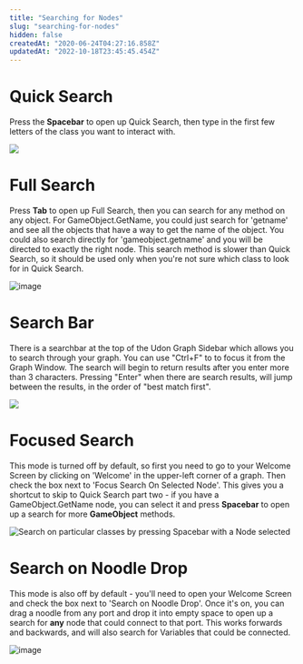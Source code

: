 ```yaml
---
title: "Searching for Nodes"
slug: "searching-for-nodes"
hidden: false
createdAt: "2020-06-24T04:27:16.858Z"
updatedAt: "2022-10-18T23:45:45.454Z"
---
```

# Quick Search

Press the **Spacebar** to open up Quick Search, then type in the first few letters of the class you want to interact with.

![](/img/worlds/searching-for-nodes-b2c9ea7-gameobject-search.png)

# Full Search

Press **Tab** to open up Full Search, then you can search for any method on any object. For GameObject.GetName, you could just search for 'getname' and see all the objects that have a way to get the name of the object. You could also search directly for 'gameobject.getname' and you will be directed to exactly the right node. This search method is slower than Quick Search, so it should be used only when you're not sure which class to look for in Quick Search.

![image](/img/worlds/searching-for-nodes-0f8fb2b-fullsearch.png)
# Search Bar

There is a searchbar at the top of the Udon Graph Sidebar which allows you to search through your graph. 
You can use "Ctrl+F" to to focus it from the Graph Window.
The search will begin to return results after you enter more than 3 characters.
Pressing "Enter" when there are search results, will jump between the results, in the order of "best match first".

![](/img/worlds/searching-for-nodes-4647159-search.png)

# Focused Search

This mode is turned off by default, so first you need to go to your Welcome Screen by clicking on 'Welcome' in the upper-left corner of a graph. Then check the box next to 'Focus Search On Selected Node'. This gives you a shortcut to skip to Quick Search part two - if you have a GameObject.GetName node, you can select it and press **Spacebar** to open up a search for more **GameObject** methods.

![Search on particular classes by pressing **Spacebar** with a Node selected](/img/worlds/searching-for-nodes-3ef349a-focused-search.png)
# Search on Noodle Drop

This mode is also off by default - you'll need to open your Welcome Screen and check the box next to 'Search on Noodle Drop'. Once it's on, you can drag a noodle from any port and drop it into empty space to open up a search for **any** node that could connect to that port. This works forwards and backwards, and will also search for Variables that could be connected.

![image](/img/worlds/searching-for-nodes-8656333-portsearch.gif)
